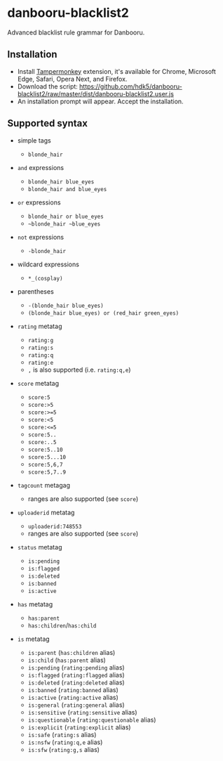 # danbooru-blacklist2

Advanced blacklist rule grammar for Danbooru.

## Installation

- Install [Tampermonkey](https://tampermonkey.net/) extension, it's available for Chrome, Microsoft Edge, Safari, Opera Next, and Firefox.
- Download the script: https://github.com/hdk5/danbooru-blacklist2/raw/master/dist/danbooru-blacklist2.user.js
- An installation prompt will appear. Accept the installation.

## Supported syntax

- simple tags

  - `blonde_hair`

- `and` expressions

  - `blonde_hair blue_eyes`
  - `blonde_hair and blue_eyes`

- `or` expressions

  - `blonde_hair or blue_eyes`
  - `~blonde_hair ~blue_eyes`

- `not` expressions

  - `-blonde_hair`

- wildcard expressions

  - `*_(cosplay)`

- parentheses

  - `-(blonde_hair blue_eyes)`
  - `(blonde_hair blue_eyes) or (red_hair green_eyes)`

- `rating` metatag

  - `rating:g`
  - `rating:s`
  - `rating:q`
  - `rating:e`
  - `,` is also supported (i.e. `rating:q,e`)

- `score` metatag

  - `score:5`
  - `score:>5`
  - `score:>=5`
  - `score:<5`
  - `score:<=5`
  - `score:5..`
  - `score:..5`
  - `score:5..10`
  - `score:5...10`
  - `score:5,6,7`
  - `score:5,7..9`

- `tagcount` metagag

  - ranges are also supported (see `score`)

- `uploaderid` metatag

  - `uploaderid:748553`
  - ranges are also supported (see `score`)

- `status` metatag

  - `is:pending`
  - `is:flagged`
  - `is:deleted`
  - `is:banned`
  - `is:active`

- `has` metatag

  - `has:parent`
  - `has:children`/`has:child`

- `is` metatag
  - `is:parent` (`has:children` alias)
  - `is:child` (`has:parent` alias)
  - `is:pending` (`rating:pending` alias)
  - `is:flagged` (`rating:flagged` alias)
  - `is:deleted` (`rating:deleted` alias)
  - `is:banned` (`rating:banned` alias)
  - `is:active` (`rating:active` alias)
  - `is:general` (`rating:general` alias)
  - `is:sensitive` (`rating:sensitive` alias)
  - `is:questionable` (`rating:questionable` alias)
  - `is:explicit` (`rating:explicit` alias)
  - `is:safe` (`rating:s` alias)
  - `is:nsfw` (`rating:q,e` alias)
  - `is:sfw` (`rating:g,s` alias)
